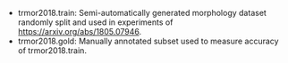 * trmor2018.train: Semi-automatically generated morphology dataset randomly split and used in experiments of https://arxiv.org/abs/1805.07946.
* trmor2018.gold: Manually annotated subset used to measure accuracy of trmor2018.train.

